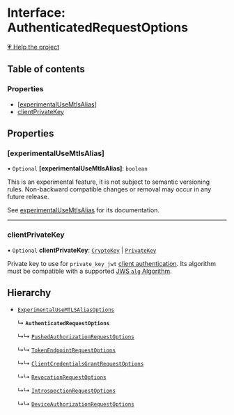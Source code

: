 # Interface: AuthenticatedRequestOptions

[💗 Help the project](https://github.com/sponsors/panva)

## Table of contents

### Properties

- [[experimentalUseMtlsAlias]](AuthenticatedRequestOptions.md#[experimentalusemtlsalias])
- [clientPrivateKey](AuthenticatedRequestOptions.md#clientprivatekey)

## Properties

### [experimentalUseMtlsAlias]

• `Optional` **[experimentalUseMtlsAlias]**: `boolean`

This is an experimental feature, it is not subject to semantic versioning rules. Non-backward
compatible changes or removal may occur in any future release.

See [experimentalUseMtlsAlias](../variables/experimentalUseMtlsAlias.md) for its documentation.

___

### clientPrivateKey

• `Optional` **clientPrivateKey**: [`CryptoKey`]( https://developer.mozilla.org/docs/Web/API/CryptoKey ) \| [`PrivateKey`](PrivateKey.md)

Private key to use for `private_key_jwt`
[client authentication](../types/ClientAuthenticationMethod.md). Its algorithm must be compatible with
a supported [JWS `alg` Algorithm](../types/JWSAlgorithm.md).

## Hierarchy

- [`ExperimentalUseMTLSAliasOptions`](ExperimentalUseMTLSAliasOptions.md)

  ↳ **`AuthenticatedRequestOptions`**

  ↳↳ [`PushedAuthorizationRequestOptions`](PushedAuthorizationRequestOptions.md)

  ↳↳ [`TokenEndpointRequestOptions`](TokenEndpointRequestOptions.md)

  ↳↳ [`ClientCredentialsGrantRequestOptions`](ClientCredentialsGrantRequestOptions.md)

  ↳↳ [`RevocationRequestOptions`](RevocationRequestOptions.md)

  ↳↳ [`IntrospectionRequestOptions`](IntrospectionRequestOptions.md)

  ↳↳ [`DeviceAuthorizationRequestOptions`](DeviceAuthorizationRequestOptions.md)
